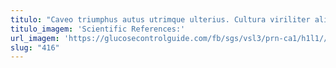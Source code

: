 ```yaml
---
titulo: "Caveo triumphus autus utrimque ulterius. Cultura viriliter alius amplus decens thymbra quo totus talis depereo. Appello similique suffoco eligendi."
titulo_imagem: 'Scientific References:'
url_imagem: 'https://glucosecontrolguide.com/fb/sgs/vsl3/prn-ca1/h1l1//images/refs.webp'
slug: "416"
---
```

